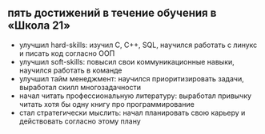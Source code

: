 ## пять достижений в течение обучения в «Школа 21»

- улучшил hard-skills: изучил C, C++, SQL, научился работать с линукс и писать код согласно ООП
- улучшил soft-skills: повысил свои коммуникационные навыки, научился работать в команде
- улучшил тайм менеджмент: научился приоритизировать задачи, выработал скилл многозадачности
- начал читать профессиональную литературу: выработал привычку читать хотя бы одну книгу про программирование
- стал стратегически мыслить: начал планировать свою карьеру и действовать согласно этому плану

